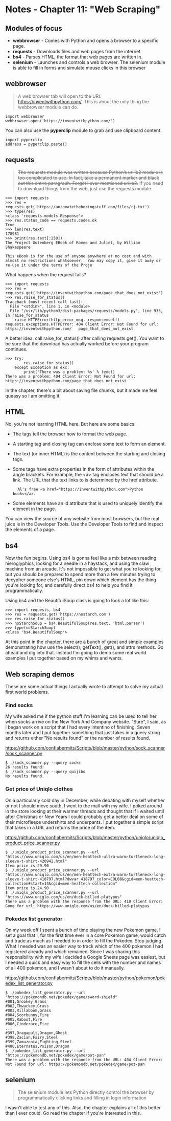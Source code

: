 # Notes - Chapter 11: "Web Scraping"

## Modules of focus

* **webbrowser** - Comes with Python and opens a browser to a specific page.
* **requests** - Downloads files and web pages from the internet.
* **bs4** - Parses HTML, the format that web pages are written in.
* **selenium** - Launches and controls a web browser. The selenium module is able to fill in forms and simulate mouse clicks in this browser

## webbrowser

> A web browser tab will open to the URL https://inventwithpython.com/. This is about the only thing the webbrowser module can do.

    import webbrowser
    webbrowser.open('https://inventwithpython.com/')

You can also use the **pyperclip** module to grab and use clipboard content.

    import pyperclip
    address = pyperclip.paste()

## requests

> ~~The requests module was written because Python’s urllib2 module is too complicated to use. In fact, take a permanent marker and black out this entire paragraph. Forget I ever mentioned urllib2.~~ If you need to download things from the web, just use the requests module.

    >>> import requests
    >>> res = requests.get('https://automatetheboringstuff.com/files/rj.txt')
    >>> type(res)
    <class 'requests.models.Response'>
    >>> res.status_code == requests.codes.ok
    True
    >>> len(res.text)
    178981
    >>> print(res.text[:250])
    The Project Gutenberg EBook of Romeo and Juliet, by William Shakespeare

    This eBook is for the use of anyone anywhere at no cost and with
    almost no restrictions whatsoever.  You may copy it, give it away or
    re-use it under the terms of the Proje

What happens when the request fails?

    >>> import requests
    >>> res = requests.get('https://inventwithpython.com/page_that_does_not_exist')
    >>> res.raise_for_status()
    Traceback (most recent call last):
      File "<stdin>", line 1, in <module>
      File "/usr/lib/python3/dist-packages/requests/models.py", line 935, in raise_for_status
        raise HTTPError(http_error_msg, response=self)
    requests.exceptions.HTTPError: 404 Client Error: Not Found for url: https://inventwithpython.com/   page_that_does_not_exist

A better idea: call raise_for_status() after calling requests.get(). You want to be sure that the download has actually worked before your program continues.

    >>> try:
            res.raise_for_status()
        except Exception as exc:
            print('There was a problem: %s' % (exc))
    There was a problem: 404 Client Error: Not Found for url: https://inventwithpython.com/page_that_does_not_exist

In the chapter, there's a bit about saving file chunks, but it made me feel queasy so I am omitting it.

## HTML

No, you're not learning HTML here. But here are some basics:

* The tags tell the browser how to format the web page.
* A starting tag and closing tag can enclose some text to form an element.
* The text (or inner HTML) is the content between the starting and closing tags.
* Some tags have extra properties in the form of attributes within the angle brackets. For example, the \<a\> tag encloses text that should be a link. The URL that the text links to is determined by the href attribute.

        Al's free <a href="https://inventwithpython.com">Python books</a>.

* Some elements have an id attribute that is used to uniquely identify the element in the page.

You can view the source of any website from most browsers, but the real juice is in the Developer Tools. Use the Developer Tools to find and inspect the elements of a page.

## bs4

Now the fun begins. Using bs4 is gonna feel like a mix between reading hieroglyphics, looking for a needle in a haystack, and using the claw machine from an arcade. It's not impossible to get what you're looking for, but you should be prepared to spend more than a few minutes trying to decypher someone else's HTML, pin down which element has the thing you're looking for, and carefully direct bs4 to help you find it programmatically.

Using bs4 and the BeautifulSoup class is going to look a lot like this:

    >>> import requests, bs4
    >>> res = requests.get('https://nostarch.com')
    >>> res.raise_for_status()
    >>> noStarchSoup = bs4.BeautifulSoup(res.text, 'html.parser')
    >>> type(noStarchSoup)
    <class 'bs4.BeautifulSoup'>

At this point in the chapter, there are a bunch of great and simple examples demonstrating how use the select(), getText(), get(), and attrs methods. Go ahead and dig into that. Instead I'm going to demo some real world examples I put together based on my whims and wants.

## Web scraping demos

These are some actual things I actually wrote to attempt to solve my actual first world problems.

### Find socks

My wife asked me if the python stuff I'm learning can be used to tell her when socks arrive on the New York And Company website. "Sure", I said, as I began work on a script that I had every intentino of finishing. Seven months later and I put together something that just takes in a query string and returns either "No results found" or the number of results found.

https://github.com/conflabermits/Scripts/blob/master/python/sock_scanner/sock_scanner.py

    $ ./sock_scanner.py --query socks
    26 results found!
    $ ./sock_scanner.py --query quijibo
    No results found.

### Get price of Uniqlo clothes

On a particularly cold day in December, while debating with myself whether or not I should move south, I went to the mall with my wife. I poked around in the store looking at their warmer threads and thought that if I waited until after Christmas or New Years I could probably get a better deal on some of their microfleece undershirts and underpants. I put together a simple script that takes in a URL and returns the price of the item.

https://github.com/conflabermits/Scripts/blob/master/python/uniqlo/uniqlo_product_price_scanner.py

    $ ./uniqlo_product_price_scanner.py --url "https://www.uniqlo.com/us/en/men-heattech-ultra-warm-turtleneck-long-sleeve-t-shirt-420942.html"
    Item price is 29.90
    $ ./uniqlo_product_price_scanner.py --url "https://www.uniqlo.com/us/en/men-heattech-extra-warm-turtleneck-long-sleeve-t-shirt-418797.html?dwvar_418797_color=COL08&cgid=men-heattech-collection#start=14&cgid=men-heattech-collection"
    Item price is 24.90
    $ ./uniqlo_product_price_scanner.py --url "https://www.uniqlo.com/us/en/duck-billed-platypus"
    There was a problem with the response from the URL: 410 Client Error: Gone for url: https://www.uniqlo.com/us/en/duck-billed-platypus

### Pokedex list generator

On my week off I spent a bunch of time playing the new Pokemon game. I set a goal that I, for the first time ever in a core Pokemon game, would catch and trade as much as I needed to in order to fill the Pokedex. Stop judging. What I needed was an easier way to track which of the 400 pokemon I had registered already and which remained. Since I was sharing this responsibility with my wife I decided a Google Sheets page was easiest, but I needed a quick and easy way to fill the cells with the number and names of all 400 pokemon, and I wasn't about to do it manually.

https://github.com/conflabermits/Scripts/blob/master/python/pokemon/pokedex_list_generator.py

    $ ./pokedex_list_generator.py --url "https://pokemondb.net/pokedex/game/sword-shield"
    #001,Grookey,Grass
    #002,Thwackey,Grass
    #003,Rillaboom,Grass
    #004,Scorbunny,Fire
    #005,Raboot,Fire
    #006,Cinderace,Fire
    ...
    #397,Dragapult,Dragon,Ghost
    #398,Zacian,Fairy,Steel
    #399,Zamazenta,Fighting,Steel
    #400,Eternatus,Poison,Dragon
    $ ./pokedex_list_generator.py --url "https://pokemondb.net/pokedex/game/pot-pan"
    There was a problem with the response from the URL: 404 Client Error: Not Found for url: https://pokemondb.net/pokedex/game/pot-pan

## selenium

> The selenium module lets Python directly control the browser by programmatically clicking links and filling in login information

I wasn't able to test any of this. Also, the chapter explains all of this better than I ever could. Go read the chapter if you're interested in this.
